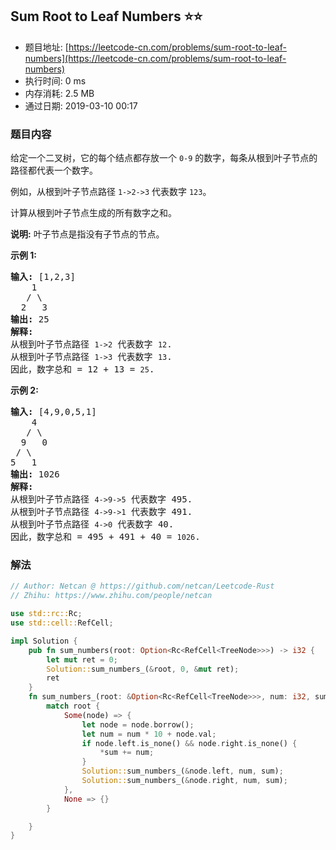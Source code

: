 ## Sum Root to Leaf Numbers :star::star:
- 题目地址: [https://leetcode-cn.com/problems/sum-root-to-leaf-numbers](https://leetcode-cn.com/problems/sum-root-to-leaf-numbers)
- 执行时间: 0 ms 
- 内存消耗: 2.5 MB
- 通过日期: 2019-03-10 00:17

### 题目内容
<p>给定一个二叉树，它的每个结点都存放一个 <code>0-9</code> 的数字，每条从根到叶子节点的路径都代表一个数字。</p>

<p>例如，从根到叶子节点路径 <code>1->2->3</code> 代表数字 <code>123</code>。</p>

<p>计算从根到叶子节点生成的所有数字之和。</p>

<p><strong>说明:</strong> 叶子节点是指没有子节点的节点。</p>

<p><strong>示例 1:</strong></p>

<pre><strong>输入:</strong> [1,2,3]
    1
   / \
  2   3
<strong>输出:</strong> 25
<strong>解释:</strong>
从根到叶子节点路径 <code>1->2</code> 代表数字 <code>12</code>.
从根到叶子节点路径 <code>1->3</code> 代表数字 <code>13</code>.
因此，数字总和 = 12 + 13 = <code>25</code>.</pre>

<p><strong>示例 2:</strong></p>

<pre><strong>输入:</strong> [4,9,0,5,1]
    4
   / \
  9   0
 / \
5   1
<strong>输出:</strong> 1026
<strong>解释:</strong>
从根到叶子节点路径 <code>4->9->5</code> 代表数字 495.
从根到叶子节点路径 <code>4->9->1</code> 代表数字 491.
从根到叶子节点路径 <code>4->0</code> 代表数字 40.
因此，数字总和 = 495 + 491 + 40 = <code>1026</code>.</pre>


### 解法
```rust
// Author: Netcan @ https://github.com/netcan/Leetcode-Rust
// Zhihu: https://www.zhihu.com/people/netcan

use std::rc::Rc;
use std::cell::RefCell;

impl Solution {
    pub fn sum_numbers(root: Option<Rc<RefCell<TreeNode>>>) -> i32 {
        let mut ret = 0;
        Solution::sum_numbers_(&root, 0, &mut ret);
        ret
    }
    fn sum_numbers_(root: &Option<Rc<RefCell<TreeNode>>>, num: i32, sum: &mut i32) {
        match root {
            Some(node) => {
                let node = node.borrow();
                let num = num * 10 + node.val;
                if node.left.is_none() && node.right.is_none() {
                    *sum += num;
                }
                Solution::sum_numbers_(&node.left, num, sum);
                Solution::sum_numbers_(&node.right, num, sum);
            },
            None => {}
        }

    }
}


```
